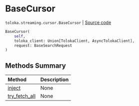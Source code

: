 # BaseCursor
`toloka.streaming.cursor.BaseCursor` | [Source code](https://github.com/Toloka/toloka-kit/blob/v0.1.26/src/streaming/cursor.py#L77)

```python
BaseCursor(
    self,
    toloka_client: Union[TolokaClient, AsyncTolokaClient],
    request: BaseSearchRequest
)
```

## Methods Summary

| Method | Description |
| :------| :-----------|
[inject](toloka.streaming.cursor.BaseCursor.inject.md)| None
[try_fetch_all](toloka.streaming.cursor.BaseCursor.try_fetch_all.md)| None

